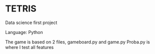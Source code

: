 # TETRIS

Data science first project

Language: Python

The game is based on 2 files, gameboard.py and game.py
Proba.py is where I test all features

